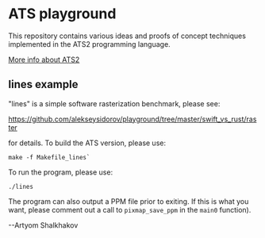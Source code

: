 # ATS playground

This repository contains various ideas and proofs of concept
techniques implemented in the ATS2 programming language.

[More info about ATS2](http://www.ats-lang.org/)

## lines example

"lines" is a simple software rasterization benchmark, please see:

https://github.com/alekseysidorov/playground/tree/master/swift_vs_rust/raster

for details. To build the ATS version, please use:

```
make -f Makefile_lines`
```

To run the program, please use:

```
./lines
```

The program can also output a PPM file prior to exiting. If this is
what you want, please comment out a call to `pixmap_save_ppm` in the
`main0` function).

--Artyom Shalkhakov

